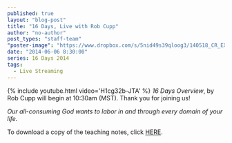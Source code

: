 ```yaml
---
published: true
layout: "blog-post"
title: "16 Days, Live with Rob Cupp"
author: "no-author"
post_types: "staff-team"
"poster-image": "https://www.dropbox.com/s/5nid49s39qloog3/140518_CR_EXPERIENCE_0527.jpg"
date: "2014-06-06 8:30:00"
series: 16 Days 2014
tags: 
  - Live Streaming
---
```


{% include youtube.html video='H1cg32b-JTA' %}
*16 Days Overview*, by Rob Cupp will begin at 10:30am (MST).  Thank you for joining us!

*Our all-consuming God wants to labor in and through every domain of your life.*

To download a copy of the teaching notes, click <a href="https://www.dropbox.com/s/p0kfflt3556xhx4/Rob%20Cupp%20-%2016%20Days%20Overview.pdf" target="_blank">HERE</a>.